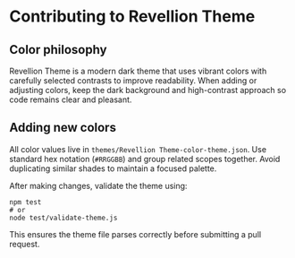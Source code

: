 # Contributing to Revellion Theme

## Color philosophy
Revellion Theme is a modern dark theme that uses vibrant colors with carefully selected contrasts to improve readability. When adding or adjusting colors, keep the dark background and high-contrast approach so code remains clear and pleasant.

## Adding new colors
All color values live in `themes/Revellion Theme-color-theme.json`. Use standard hex notation (`#RRGGBB`) and group related scopes together. Avoid duplicating similar shades to maintain a focused palette.

After making changes, validate the theme using:

```
npm test
# or
node test/validate-theme.js
```

This ensures the theme file parses correctly before submitting a pull request.
